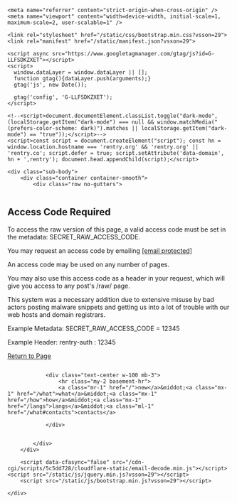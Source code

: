 <!DOCTYPE html>

<html>


<head>
    <meta charset="utf-8">
    
<title>What</title>
<link rel="canonical" href="https://rentry.co/what" />

    
<meta name="description" content="Rentry.co is a markdown paste service with preview, custom urls and editing. Fast, simple and free.">
<meta name="keywords" content="paste, markdown, publishing, markdown paste service, markdown from command line">

<meta name="twitter:card" content="summary" />
<meta name="twitter:description" content="Markdown paste service with preview, custom urls and editing." />
<meta name="twitter:title" content="Rentry.co - Markdown Paste Service" />
<meta name="twitter:site" content="@rentry_co" />
<meta name="twitter:image" content="https://rentry.co/static/icons/512.png" />

<meta property="og:url" content="https://rentry.co/" />
<meta property="og:title" content="Rentry.co - Markdown Paste Service" />
<meta property="og:description" content="Markdown paste service with preview, custom urls and editing." />
<meta property="og:image" content="https://rentry.co/static/icons/512.png" />
<meta property="og:type" content="website" />

    <meta name="referrer" content="strict-origin-when-cross-origin" />
    <meta name="viewport" content="width=device-width, initial-scale=1, maximum-scale=2, user-scalable=1" />

    <link rel="stylesheet" href="/static/css/bootstrap.min.css?vsson=29">
    <link rel="manifest" href="/static/manifest.json?vsson=29">

    <script async src="https://www.googletagmanager.com/gtag/js?id=G-LLFSDKZXET"></script>
    <script>
      window.dataLayer = window.dataLayer || [];
      function gtag(){dataLayer.push(arguments);}
      gtag('js', new Date());

      gtag('config', 'G-LLFSDKZXET');
    </script>

    <!--<script>document.documentElement.classList.toggle("dark-mode", (localStorage.getItem("dark-mode") === null && window.matchMedia("(prefers-color-scheme: dark)").matches || localStorage.getItem("dark-mode") == "true"));</script>-->
    <script>const script = document.createElement("script"); const hn = window.location.hostname === 'rentry.org' && 'rentry.org' || 'rentry.co'; script.defer = true; script.setAttribute('data-domain', hn + ',rentry'); document.head.appendChild(script);</script>

    
    
</head>

<body class="m-0 p-0 body">


    <div class="sub-body">
        <div class="container container-smooth">
            <div class="row no-gutters">
                
<div class="col-12">
    <div class="row no-gutters">
        <div class="long-words entry-text my-2 px-2 px-sm-4 w-100" style="overflow-y: auto; padding-top: 0.1px; padding-bottom: 0.1px">
            <article>
                <div>
                    <h2 class="h5" id="wat">Access Code Required</h2>
                    <p>To access the raw version of this page, a valid access code must be set in the metadata: SECRET_RAW_ACCESS_CODE.</p>
                    <p>You may request an access code by emailing <a href="/cdn-cgi/l/email-protection" class="__cf_email__" data-cfemail="9cefe9ececf3eee8dceef9f2e8eee5b2fff3">[email&#160;protected]</a></p>
                    <p>An access code may be used on any number of pages.</p>
                    <p>You may also use this access code as a header in your request, which will give you access to any post's /raw/ page.</p>
                    <p>This system was a necessary addition due to extensive misuse by bad actors posting malware snippets and getting us into a lot of trouble with our web hosts and domain registrars.</p>
                    <p>Example Metadata: SECRET_RAW_ACCESS_CODE = 12345</p>
                    <p>Example Header: rentry-auth : 12345</p>
                    <p><a href="/freemediafuckyeah">Return to Page</a></p>
                </div>
            </article>
        </div>
    </div>
</div>

                
                <div class="text-center w-100 mb-3">
                    <hr class="my-2 basement-hr">
                    <a class="mr-1" href="/">new</a>&middot;<a class="mx-1" href="/what">what</a>&middot;<a class="mx-1" href="/how">how</a>&middot;<a class="mx-1" href="/langs">langs</a>&middot;<a class="ml-1" href="/what#contacts">contacts</a>
<div class="position-relative"><span style="right: 0; bottom: -9px; background:transparent!important" class="position-absolute btn squared mr-2 mr-sm-0" id="darkModeBtn" title="Dark/light mode"></span></div>

                </div>
                
                
            </div>
        </div>

        <script data-cfasync="false" src="/cdn-cgi/scripts/5c5dd728/cloudflare-static/email-decode.min.js"></script><script src="/static/js/jquery.min.js?vsson=29"></script>
        <script src="/static/js/bootstrap.min.js?vsson=29"></script>
        
    </div>
</body>

</html>
